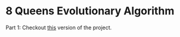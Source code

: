 # 8 Queens Evolutionary Algorithm

Part 1: Checkout [this](https://github.com/danbsts/eight-queens-evolutionary-algorithm/tree/ddba14671e6f3331be20ac5e572a3e9e863b17d5) version of the project.
